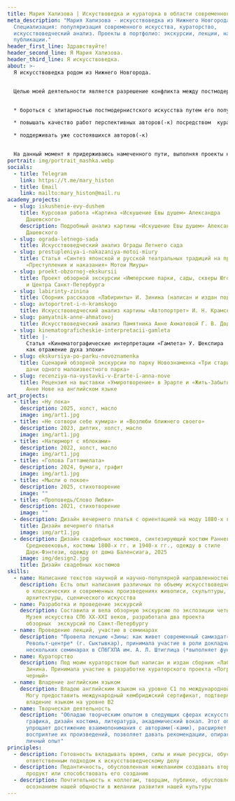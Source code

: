 ```yaml
---
title: Мария Хализова | Искуствоведка и кураторка в области современного искусства
meta_description: "Мария Хализова - искусствоведка из Нижнего Новгорода.
  Специализация: популяризация современного искусства, кураторство,
  искусствоведческий анализ. Проекты в портфолио: экскурсии, лекции, научные
  публикации."
header_first_line: Здравствуйте!
header_second_line: Я Мария Хализова.
header_third_line: Я искусствоведка.
about: >-
  Я искусствоведка родом из Нижнего Новгорода.


  Целью моей деятельности является разрешение конфликта между постмодернистским обществом и современным ему искусством. Для достижения этой цели я считаю наиболее полезным:


  * бороться с элитарностью постмодернистского искусства путем его популяризации, упрощенной подачи произведений и т. д.

  * повышать качество работ перспективных авторов(-к) посредством  кураторства

  * поддерживать уже состоявшихся авторов(-к)


  На данный момент я придерживаюсь намеченного пути, выполняя проекты научной и научно-популярной направленностей, курируя деятеля постмодернистской литературы. Работа в галерее/музее позволит мне вносить больший вклад в развитие и популяризацию современного искусства.
portrait: img/portrait_mashka.webp
socials:
  - title: Telegram
    link: https://t.me/mary_histon
  - title: Email
    link: mailto:mary_histon@mail.ru
academy_projects:
  - slug: iskushenie-evy-dushem
    title: Курсовая работа «Картина «Искушение Евы душем» Александра
      Дашевского»
    description: Подробный анализ картины «Искушение Евы душем» Александра
      Дашевского
  - slug: ograda-letnego-sada
    title: Искусствоведческий анализ Ограды Летнего сада
  - slug: prestupleniya-i-nakazaniya-motoi-miury
    title: Статья «Синтез японской и русской театральных традиций на примере
      «Преступления и наказания» Мотои Миуры»
  - slug: proekt-obzornoj-ekskursii
    title: Проект обзорной экскурсии «Имперские парки, сады, скверы Юго-Запада
      и Центра Санкт-Петербурга
  - slug: labirinty-zinina
    title: Сборник рассказов «Лабиринты» И. Зинина (написан и издан под моим кураторством)
  - slug: avtoportret-i-n-kramskogo
    title: Искусствоведческий анализ картины «Автопортрет» И. Н. Крамского
  - slug: pamyatnik-anne-ahmatovoj
    title: Искусствоведческий анализ Памятника Анне Ахматовой Г. В. Додоновой
  - slug: kinematograficheskie-interpretacii-gamleta
    title: |-
      Статья «Кинематографические интерпретации «Гамлета» У. Шекспира
      как отражение духа эпохи»
  - slug: ekskursiya-po-parku-novoznamenka
    title: Сценарий обзорной экскурсии по парку Новознаменка «Три старинные
      дачи одного малоизвестного парка»
  - slug: recenziya-na-vystavki-v-Erarte-i-anna-nove
    title: Рецензия на выставки «Умиротворение» в Эрарте и «Жить-Забыть» в
      Анне Нове на английском языке
art_projects:
  - title: «Ну пока»
    description: 2025, холст, масло
    image: img/art1.jpg
  - title: «Не сотвори себе кумира» и «Возлюби ближнего своего»
    description: 2023, диптих, холст, масло
    image: img/art1.jpg
  - title: «Натюрморт с яблоками»
    description: 2022, холст, масло
    image: img/art1.jpg
  - title: «Голова Гаттамелата»
    description: 2024, бумага, графит
    image: img/art1.jpg
  - title: «Мысли о покое»
    description: 2025, стихотворение
    image: ""
  - title: «Проповедь/Слово Любви»
    description: 2021, стихотворение
    image: ""
  - description: Дизайн вечернего платья с ориентацией на моду 1880-х гг., 2023
    title: Дизайн вечернего платья
    image: img/art1.jpg
  - description: Дизайн свадебных костюмов, синтезирующий костюм Раннего
      Средневековья, костюмы 1800-х гг. и 1940-х гг., одежду в стиле
      Дарк-Фэнтези, одежду от дома Баленсиага, 2025
    image: img/design2.jpg
    title: Дизайн свадебных костюмов
skills:
  - name: Написание текстов научной и научно-популярной направленностей
    description: Есть опыт написания различных по объему искусствоведческих текстов
      о классических и современных произведениях живописи, скульптуры,
      архитектуры, сценического искусства
  - name: Разработка и проведение экскурсий
    description: Составила и вела обзорную экскурсию по экспозиции четырех этажей
      Музея искусства СПб XX-XXI веков, разработала два проекта
      обзорных  экскурсий по Санкт-Петербургу
  - name: Проведение лекций, участие в семинарах
    description: "Провела лекцию «Зины: как живет современный самиздат» в
      Револьт-центре* (г. Сыктывкар), принимала участие в роли докладчицы в
      нескольких семинарах в СПбГХПА им. А. Л. Штиглица (*выполняет функции иностранного агента)"
  - name: Кураторство
    description: Под моим кураторством был написан и издан сборник «Лабиринты» И.
      Зинина. Принимала участие в разработке кураторского проекта «Погружение в
      черный»
  - name: Владение английским языком
    description: Владею английским языком на уровне C1 по международной системе.
      Могу предоставить международный кембриджский сертификат, подтверждающий
      владение языком на уровне B2
  - name: Творческая деятельность
    description: "Обладаю творческим опытом в следующих сферах искусства: живопись,
      графика, дизайн костюма, литература, академический вокал. Этот опыт
      упрощает достижение взаимопонимания с авторами(-ками), расширяет
      восприятие их произведений, позволяет давать рекомендации, опираясь на
      личный опыт"
principles:
  - description: Готовность вкладывать время, силы и иные ресурсы, обусловленная
      ответственным подходом к искусствоведческому делу
  - description: Педантичность, обусловленная нежеланием создавать второсортный
      продукт или способствовать его созданию
  - description: Почтительность к коллегам, творцам, публике, обусловленная
      осознанием нашей общности в желании развития нашей культуры
---
```

